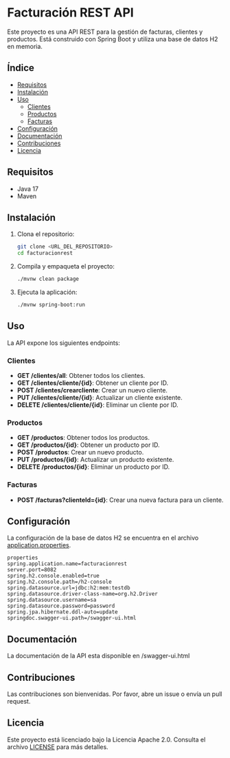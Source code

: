 # Facturación REST API

Este proyecto es una API REST para la gestión de facturas, clientes y productos. Está construido con Spring Boot y utiliza una base de datos H2 en memoria.

## Índice

- [Requisitos](#requisitos)
- [Instalación](#instalación)
- [Uso](#uso)
  - [Clientes](#clientes)
  - [Productos](#productos)
  - [Facturas](#facturas)
- [Configuración](#configuración)
- [Documentación](#documentación)
- [Contribuciones](#contribuciones)
- [Licencia](#licencia)

## Requisitos

- Java 17
- Maven

## Instalación

1. Clona el repositorio:

   ```sh
   git clone <URL_DEL_REPOSITORIO>
   cd facturacionrest
   ```

2. Compila y empaqueta el proyecto:

   ```sh
   ./mvnw clean package
   ```

3. Ejecuta la aplicación:
   ```sh
   ./mvnw spring-boot:run
   ```

## Uso

La API expone los siguientes endpoints:

### Clientes

- **GET /clientes/all**: Obtener todos los clientes.
- **GET /clientes/cliente/{id}**: Obtener un cliente por ID.
- **POST /clientes/crearcliente**: Crear un nuevo cliente.
- **PUT /clientes/cliente/{id}**: Actualizar un cliente existente.
- **DELETE /clientes/cliente/{id}**: Eliminar un cliente por ID.

### Productos

- **GET /productos**: Obtener todos los productos.
- **GET /productos/{id}**: Obtener un producto por ID.
- **POST /productos**: Crear un nuevo producto.
- **PUT /productos/{id}**: Actualizar un producto existente.
- **DELETE /productos/{id}**: Eliminar un producto por ID.

### Facturas

- **POST /facturas?clienteId={id}**: Crear una nueva factura para un cliente.

## Configuración

La configuración de la base de datos H2 se encuentra en el archivo [application.properties](src/main/resources/application.properties).

```
properties
spring.application.name=facturacionrest
server.port=8082
spring.h2.console.enabled=true
spring.h2.console.path=/h2-console
spring.datasource.url=jdbc:h2:mem:testdb
spring.datasource.driver-class-name=org.h2.Driver
spring.datasource.username=sa
spring.datasource.password=password
spring.jpa.hibernate.ddl-auto=update
springdoc.swagger-ui.path=/swagger-ui.html
```

## Documentación

La documentación de la API esta disponible en /swagger-ui.html

## Contribuciones

Las contribuciones son bienvenidas. Por favor, abre un issue o envía un pull request.

## Licencia

Este proyecto está licenciado bajo la Licencia Apache 2.0. Consulta el archivo [LICENSE](mvnw) para más detalles.
